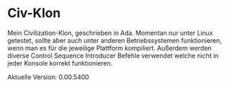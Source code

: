 # Civ-Klon
Mein Civilization-Klon, geschrieben in Ada.
Momentan nur unter Linux getestet, sollte aber auch unter anderen Betriebssystemen funktionieren, wenn man es für die jeweilige Plattform kompiliert. Außerdem werden diverse Control Sequence Introducer Befehle verwendet welche nicht in jeder Konsole korrekt funktionieren.

Aktuelle Version: 0.00.5400
